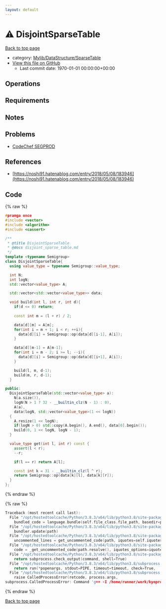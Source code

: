 ```yaml
---
layout: default
---
```


<!-- mathjax config similar to math.stackexchange -->
<script type="text/javascript" async
  src="https://cdnjs.cloudflare.com/ajax/libs/mathjax/2.7.5/MathJax.js?config=TeX-MML-AM_CHTML">
</script>
<script type="text/x-mathjax-config">
  MathJax.Hub.Config({
    TeX: { equationNumbers: { autoNumber: "AMS" }},
    tex2jax: {
      inlineMath: [ ['$','$'] ],
      processEscapes: true
    },
    "HTML-CSS": { matchFontHeight: false },
    displayAlign: "left",
    displayIndent: "2em"
  });
</script>

<script type="text/javascript" src="https://cdnjs.cloudflare.com/ajax/libs/jquery/3.4.1/jquery.min.js"></script>
<script src="https://cdn.jsdelivr.net/npm/jquery-balloon-js@1.1.2/jquery.balloon.min.js" integrity="sha256-ZEYs9VrgAeNuPvs15E39OsyOJaIkXEEt10fzxJ20+2I=" crossorigin="anonymous"></script>
<script type="text/javascript" src="../../../../assets/js/copy-button.js"></script>
<link rel="stylesheet" href="../../../../assets/css/copy-button.css" />


# :warning: DisjointSparseTable

<a href="../../../../index.html">Back to top page</a>

* category: <a href="../../../../index.html#9f519a6857abe7364ea5fbe97ba369aa">Mylib/DataStructure/SparseTable</a>
* <a href="{{ site.github.repository_url }}/blob/master/Mylib/DataStructure/SparseTable/disjoint_sparse_table.cpp">View this file on GitHub</a>
    - Last commit date: 1970-01-01 00:00:00+00:00




## Operations

## Requirements

## Notes

## Problems

- [CodeChef SEGPROD](https://www.codechef.com/problems/SEGPROD)

## References

- [https://noshi91.hatenablog.com/entry/2018/05/08/183946](https://noshi91.hatenablog.com/entry/2018/05/08/183946)


## Code

<a id="unbundled"></a>
{% raw %}
```cpp
#pramga once
#include <vector>
#include <algorithm>
#include <cassert>

/**
 * @title DisjointSparseTable
 * @docs disjoint_sparse_table.md
 */
template <typename Semigroup>
class DisjointSparseTable{
  using value_type = typename Semigroup::value_type;

  int N;
  int logN;
  std::vector<value_type> A;

  std::vector<std::vector<value_type>> data;

  void build(int l, int r, int d){
    if(d <= 0) return;
    
    const int m = (l + r) / 2;

    data[d][m] = A[m];
    for(int i = m + 1; i < r; ++i){
      data[d][i] = Semigroup::op(data[d][i-1], A[i]);
    }

    data[d][m-1] = A[m-1];
    for(int i = m - 2; i >= l; --i){
      data[d][i] = Semigroup::op(data[d][i+1], A[i]);
    }

    build(l, m, d-1);
    build(m, r, d-1);
  }

public:
  DisjointSparseTable(std::vector<value_type> a):
    N(a.size()),
    logN(N > 1 ? 32 - __builtin_clz(N - 1) : 0),
    A(a),
    data(logN, std::vector<value_type>(1 << logN))
  {
    A.resize(1 << logN);
    if(logN > 0) std::copy(A.begin(), A.end(), data[0].begin());
    build(0, 1 << logN, logN - 1);
  }

  value_type get(int l, int r) const {
    assert(l < r);
    --r;

    if(l == r) return A[l];

    const int k = 31 - __builtin_clz(l ^ r);
    return Semigroup::op(data[k][l], data[k][r]);
  }
};

```
{% endraw %}

<a id="bundled"></a>
{% raw %}
```cpp
Traceback (most recent call last):
  File "/opt/hostedtoolcache/Python/3.8.3/x64/lib/python3.8/site-packages/onlinejudge_verify/docs.py", line 349, in write_contents
    bundled_code = language.bundle(self.file_class.file_path, basedir=pathlib.Path.cwd())
  File "/opt/hostedtoolcache/Python/3.8.3/x64/lib/python3.8/site-packages/onlinejudge_verify/languages/cplusplus.py", line 172, in bundle
    bundler.update(path)
  File "/opt/hostedtoolcache/Python/3.8.3/x64/lib/python3.8/site-packages/onlinejudge_verify/languages/cplusplus_bundle.py", line 191, in update
    uncommented_lines = get_uncommented_code(path, iquotes=self.iquotes, compiler=self.compiler).splitlines(keepends=True)
  File "/opt/hostedtoolcache/Python/3.8.3/x64/lib/python3.8/site-packages/onlinejudge_verify/languages/cplusplus_bundle.py", line 105, in get_uncommented_code
    code = _get_uncommented_code(path.resolve(), iquotes_options=iquotes_options, compiler=compiler)
  File "/opt/hostedtoolcache/Python/3.8.3/x64/lib/python3.8/site-packages/onlinejudge_verify/languages/cplusplus_bundle.py", line 100, in _get_uncommented_code
    return subprocess.check_output(command, shell=True)
  File "/opt/hostedtoolcache/Python/3.8.3/x64/lib/python3.8/subprocess.py", line 411, in check_output
    return run(*popenargs, stdout=PIPE, timeout=timeout, check=True,
  File "/opt/hostedtoolcache/Python/3.8.3/x64/lib/python3.8/subprocess.py", line 512, in run
    raise CalledProcessError(retcode, process.args,
subprocess.CalledProcessError: Command 'g++ -I /home/runner/work/kyopro-lib/kyopro-lib -fpreprocessed -dD -E /home/runner/work/kyopro-lib/kyopro-lib/Mylib/DataStructure/SparseTable/disjoint_sparse_table.cpp' returned non-zero exit status 1.

```
{% endraw %}

<a href="../../../../index.html">Back to top page</a>

